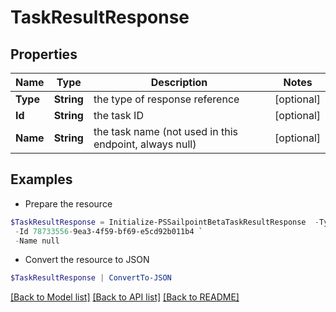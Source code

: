 # TaskResultResponse
## Properties

Name | Type | Description | Notes
------------ | ------------- | ------------- | -------------
**Type** | **String** | the type of response reference | [optional] 
**Id** | **String** | the task ID | [optional] 
**Name** | **String** | the task name (not used in this endpoint, always null) | [optional] 

## Examples

- Prepare the resource
```powershell
$TaskResultResponse = Initialize-PSSailpointBetaTaskResultResponse  -Type TASK_RESULT `
 -Id 78733556-9ea3-4f59-bf69-e5cd92b011b4 `
 -Name null
```

- Convert the resource to JSON
```powershell
$TaskResultResponse | ConvertTo-JSON
```

[[Back to Model list]](../README.md#documentation-for-models) [[Back to API list]](../README.md#documentation-for-api-endpoints) [[Back to README]](../README.md)

